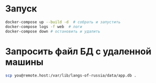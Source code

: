 # Запуск
```bash
docker-compose up --build -d  # собрать и запустить
docker-compose logs -f web  # логи
docker-compose down # остановить и удалить
```

# Запросить файл БД с удаленной машины
```bash
scp you@remote.host:/var/lib/langs-of-russia/data/app.db .
```